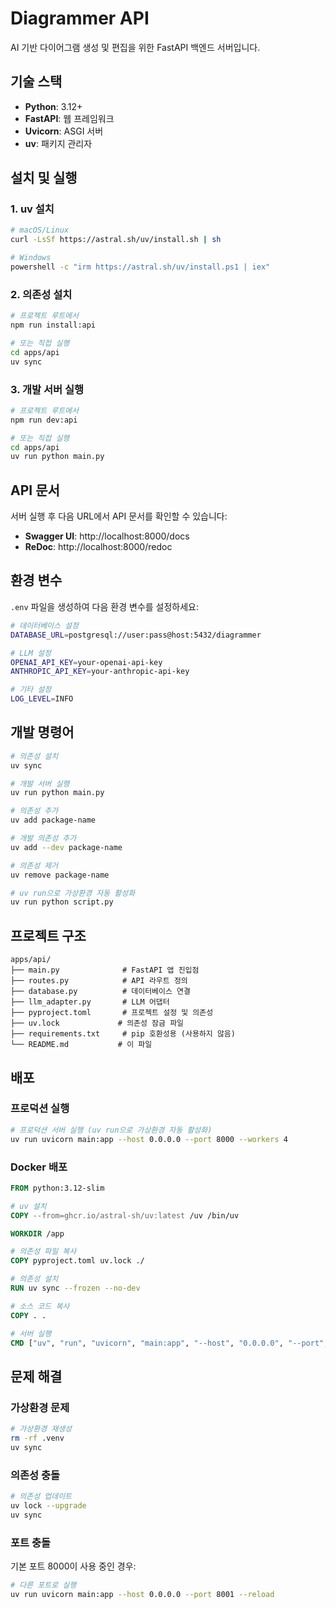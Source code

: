 # Diagrammer API

AI 기반 다이어그램 생성 및 편집을 위한 FastAPI 백엔드 서버입니다.

## 기술 스택

- **Python**: 3.12+
- **FastAPI**: 웹 프레임워크
- **Uvicorn**: ASGI 서버
- **uv**: 패키지 관리자

## 설치 및 실행

### 1. uv 설치

```bash
# macOS/Linux
curl -LsSf https://astral.sh/uv/install.sh | sh

# Windows
powershell -c "irm https://astral.sh/uv/install.ps1 | iex"
```

### 2. 의존성 설치

```bash
# 프로젝트 루트에서
npm run install:api

# 또는 직접 실행
cd apps/api
uv sync
```

### 3. 개발 서버 실행

```bash
# 프로젝트 루트에서
npm run dev:api

# 또는 직접 실행
cd apps/api
uv run python main.py
```

## API 문서

서버 실행 후 다음 URL에서 API 문서를 확인할 수 있습니다:

- **Swagger UI**: http://localhost:8000/docs
- **ReDoc**: http://localhost:8000/redoc

## 환경 변수

`.env` 파일을 생성하여 다음 환경 변수를 설정하세요:

```bash
# 데이터베이스 설정
DATABASE_URL=postgresql://user:pass@host:5432/diagrammer

# LLM 설정
OPENAI_API_KEY=your-openai-api-key
ANTHROPIC_API_KEY=your-anthropic-api-key

# 기타 설정
LOG_LEVEL=INFO
```

## 개발 명령어

```bash
# 의존성 설치
uv sync

# 개발 서버 실행
uv run python main.py

# 의존성 추가
uv add package-name

# 개발 의존성 추가
uv add --dev package-name

# 의존성 제거
uv remove package-name

# uv run으로 가상환경 자동 활성화
uv run python script.py
```

## 프로젝트 구조

```
apps/api/
├── main.py              # FastAPI 앱 진입점
├── routes.py            # API 라우트 정의
├── database.py          # 데이터베이스 연결
├── llm_adapter.py       # LLM 어댑터
├── pyproject.toml       # 프로젝트 설정 및 의존성
├── uv.lock             # 의존성 잠금 파일
├── requirements.txt     # pip 호환성용 (사용하지 않음)
└── README.md           # 이 파일
```

## 배포

### 프로덕션 실행

```bash
# 프로덕션 서버 실행 (uv run으로 가상환경 자동 활성화)
uv run uvicorn main:app --host 0.0.0.0 --port 8000 --workers 4
```

### Docker 배포

```dockerfile
FROM python:3.12-slim

# uv 설치
COPY --from=ghcr.io/astral-sh/uv:latest /uv /bin/uv

WORKDIR /app

# 의존성 파일 복사
COPY pyproject.toml uv.lock ./

# 의존성 설치
RUN uv sync --frozen --no-dev

# 소스 코드 복사
COPY . .

# 서버 실행
CMD ["uv", "run", "uvicorn", "main:app", "--host", "0.0.0.0", "--port", "8000"]
```

## 문제 해결

### 가상환경 문제

```bash
# 가상환경 재생성
rm -rf .venv
uv sync
```

### 의존성 충돌

```bash
# 의존성 업데이트
uv lock --upgrade
uv sync
```

### 포트 충돌

기본 포트 8000이 사용 중인 경우:

```bash
# 다른 포트로 실행
uv run uvicorn main:app --host 0.0.0.0 --port 8001 --reload
```
